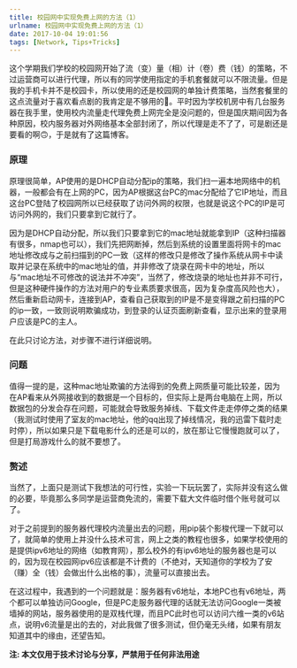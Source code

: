 ```yaml
---
title: 校园网中实现免费上网的方法（1）
urlname: 校园网中实现免费上网的方法（1）
date: 2017-10-04 19:01:56
tags: [Network, Tips+Tricks]
---
```

<link href="/css/myCSS.css" rel="stylesheet" type="text/css">


这个学期我们学校的校园网开始了流（变）量（相）计（卷）费（钱）的策略，不过运营商可以进行代理，所以有的同学使用指定的手机套餐就可以不限流量。但是我的手机卡并不是校园卡，所以使用的还是校园网的单独计费策略，当然套餐里的这点流量对于喜欢看点剧的我肯定是不够用的🙂。平时因为学校机房中有几台服务器在我手里，使用校内流量走代理免费上网完全是没问题的，但是国庆期间因为各种原因，校内服务器对外网络基本全部封闭了，所以代理是走不了了，可是剧还是要看的啊🙃，于是就有了这篇博客。
<!--more-->
### 原理
原理很简单，AP使用的是DHCP自动分配ip的策略，我们扫一遍本地网络中的机器，一般都会有在上网的PC，因为AP根据这台PC的mac分配给了它IP地址，而且这台PC登陆了校园网所以已经获取了访问外网的权限，也就是说这个PC的IP是可访问外网的，我们只要拿到它就行了。

因为是DHCP自动分配，所以我们只要拿到它的mac地址就能拿到IP（这种扫描器有很多，nmap也可以），我们先把网断掉，然后到系统的设置里面将网卡的mac地址修改成与之前扫描到的PC一致（这样的修改只是修改了操作系统从网卡中读取并记录在系统中的mac地址的值，并非修改了烧录在网卡中的地址，所以与“mac地址不可修改的说法并不冲突”，当然了，修改烧录的地址也并非不可行，但是这种硬件操作的方法对用户的专业素质要求很高，因为复杂度高风险也大），然后重新启动网卡，连接到AP，查看自己获取到的IP是不是变得跟之前扫描的PC的ip一致，一致则说明欺骗成功，到登录的认证页面刷新查看，显示出来的登录用户应该是PC的主人。

在此只讨论方法，对步骤不进行详细说明。

### 问题
值得一提的是，这种mac地址欺骗的方法得到的免费上网质量可能比较差，因为在AP看来从外网接收到的数据是一个目标的，但实际上是两台电脑在上网，所以数据包的分发会存在问题，可能就会导致服务掉线、下载文件走走停停之类的结果（我测试时使用了室友的mac地址，他的qq出现了掉线情况，我的迅雷下载时走时停），所以如果只是下载电影什么的还是可以的，放在那让它慢慢跑就可以了，但是打局游戏什么的就不要想了。

### 赘述
当然了，上面只是测试下我想法的可行性，实验一下玩玩罢了，实际并没有这么做的必要，毕竟那么多同学是运营商免流的，需要下载大文件临时借个账号就可以了。

对于之前提到的服务器代理校内流量出去的问题，用pip装个影梭代理一下就可以了，就简单的使用上并没什么技术可言，网上之类的教程也很多，如果学校使用的是提供ipv6地址的网络（如教育网），那么校外的有ipv6地址的服务器也是可以的，因为现在校园网ipv6应该都是不计费的（不绝对，天知道你的学校为了安（赚）全（钱）会做出什么出格的事），流量可以直接出去。

在这过程中，我遇到的一个问题就是：服务器有v6地址，本地PC也有v6地址，两个都可以单独访问Google，但是PC走服务器代理的话就无法访问Google一类被墙掉的网站，服务器使用的是双栈代理，而且PC此时也可以访问六维一类的v6站点，说明v6流量是出的去的，对此我做了很多测试，但仍毫无头绪，如果有朋友知道其中的缘由，还望告知。

**注: 本文仅用于技术讨论与分享，严禁用于任何非法用途**